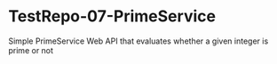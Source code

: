 # TestRepo-07-PrimeService

Simple PrimeService Web API that evaluates whether a given integer is prime or not
